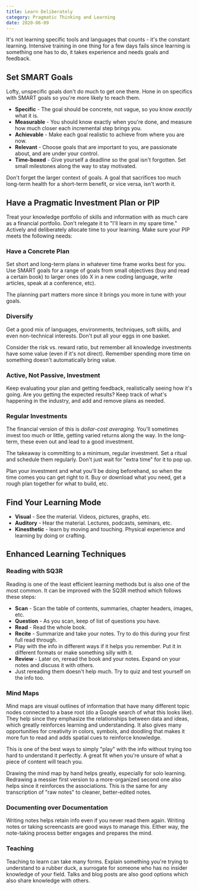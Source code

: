 ```yaml
---
title: Learn Deliberately
category: Pragmatic Thinking and Learning
date: 2020-06-09
---
```


It's not learning specific tools and languages that counts - it's the constant learning. Intensive training in one thing for a few days fails since learning is something one has to do, it takes experience and needs goals and feedback.

## Set SMART Goals

Lofty, unspecific goals don't do much to get one there. Hone in on specifics with SMART goals so you're more likely to reach them.

* **Specific** - The goal should be concrete, not vague, so you know _exactly_ what it is.
* **Measurable** - You should know exactly when you're done, and measure how much closer each incremental step brings you.
* **Achievable** - Make each goal realistic to achieve from where you are now.
* **Relevant** - Choose goals that are important to you, are passionate about, and are under your control.
* **Time-boxed** - Give yourself a deadline so the goal isn't forgotten. Set small milestones along the way to stay motivated.

Don't forget the larger context of goals. A goal that sacrifices too much long-term health for a short-term benefit, or vice versa, isn't worth it.

## Have a Pragmatic Investment Plan or PIP

Treat your knowledge portfolio of skills and information with as much care as a financial portfolio. Don't relegate it to "I'll learn in my spare time." Actively and deliberately allocate time to your learning. Make sure your PIP meets the following needs:

### Have a Concrete Plan

Set short and long-term plans in whatever time frame works best for you. Use SMART goals for a range of goals from small objectives (buy and read a certain book) to larger ones (do X in a new coding language, write articles, speak at a conference, etc).

The planning part matters more since it brings you more in tune with your goals.

### Diversify

Get a good mix of languages, environments, techniques, soft skills, and even non-technical interests. Don't put all your eggs in one basket.

Consider the risk vs. reward ratio, but remember all knowledge investments have some value (even if it's not direct). Remember spending more time on something doesn't automatically bring value.

### Active, Not Passive, Investment

Keep evaluating your plan and getting feedback, realistically seeing how it's going. Are you getting the expected results? Keep track of what's happening in the industry, and add and remove plans as needed.

### Regular Investments

The financial version of this is _dollar-cost averaging._ You'll sometimes invest too much or little, getting varied returns along the way. In the long-term, these even out and lead to a good investment.

The takeaway is committing to a minimum, regular investment. Set a ritual and schedule them regularly. Don't just wait for "extra time" for it to pop up.

Plan your investment and what you'll be doing beforehand, so when the time comes you can get right to it. Buy or download what you need, get a rough plan together for what to build, etc.

## Find Your Learning Mode

* **Visual** - See the material. Videos, pictures, graphs, etc.
* **Auditory** - Hear the material. Lectures, podcasts, seminars, etc.
* **Kinesthetic** - learn by moving and touching. Physical experience and learning by doing or crafting.

## Enhanced Learning Techniques

### Reading with SQ3R

Reading is one of the least efficient learning methods but is also one of the most common. It can be improved with the SQ3R method which follows these steps:

* **Scan** - Scan the table of contents, summaries, chapter headers, images, etc.
* **Question** - As you scan, keep of list of questions you have.
* **Read** - Read the whole book.
* **Recite** - Summarize and take your notes. Try to do this during your first full read through.
 * Play with the info in different ways if it helps you remember. Put it in different formats or make something silly with it.
* **Review** - Later on, reread the book and your notes. Expand on your notes and discuss it with others.
 * Just rereading them doesn't help much. Try to quiz and test yourself on the info too.

### Mind Maps

Mind maps are visual outlines of information that have many different topic nodes connected to a base root (do a Google search of what this looks like). They help since they emphasize the relationships between data and ideas, which greatly reinforces learning and understanding. It also gives many opportunities for creativity in colors, symbols, and doodling that makes it more fun to read and adds spatial cues to reinforce knowledge.

This is one of the best ways to simply "play" with the info without trying too hard to understand it perfectly. A great fit when you're unsure of what a piece of content will teach you.

Drawing the mind map by hand helps greatly, especially for solo learning. Redrawing a messier first version to a more-organized second one also helps since it reinforces the associations. This is the same for any transcription of "raw notes" to cleaner, better-edited notes.

### Documenting over Documentation

Writing notes helps retain info even if you never read them again. Writing notes or taking screencasts are good ways to manage this. Either way, the note-taking process better engages and prepares the mind.

### Teaching

Teaching to learn can take many forms. Explain something you're trying to understand to a rubber duck, a surrogate for someone who has no insider knowledge of your field. Talks and blog posts are also good options which also share knowledge with others.
